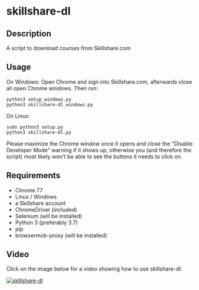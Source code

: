 # skillshare-dl

## Description

A script to download courses from Skillshare.com

## Usage

On Windows:
Open Chrome and sign into Skillshare.com, afterwards close all open Chrome windows. Then run:
```
python3 setup_windows.py
python3 skillshare-dl_windows.py
```

On Linux:
```
sudo python3 setup.py
python3 skillshare-dl.py
```

Please maximize the Chrome window once it opens and close the "Disable Developer Mode" warning if it shows up, otherwise you (and therefore the script) most likely won't be able to see the buttons it needs to click on.

## Requirements

* Chrome 77
* Linux / Windows
* a Skillshare account
* ChromeDriver (included)
* Selenium (will be installed)
* Python 3 (preferably 3.7)
* pip
* browsermob-proxy (will be installed)

## Video

Click on the image below for a video showing how to use skillshare-dl:

[![skillshare-dl](http://i3.ytimg.com/vi/x0uGjobkffI/maxresdefault.jpg)](https://youtu.be/x0uGjobkffI)



